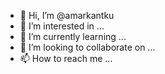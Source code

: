 - 👋 Hi, I’m @amarkantku
- 👀 I’m interested in ...
- 🌱 I’m currently learning ...
- 💞️ I’m looking to collaborate on ...
- 📫 How to reach me ...

<!---
amarkantku/amarkantku is a ✨ special ✨ repository because its `README.md` (this file) appears on your GitHub profile.
You can click the Preview link to take a look at your changes.
--->
